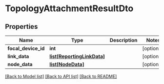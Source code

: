# TopologyAttachmentResultDto

## Properties
Name | Type | Description | Notes
------------ | ------------- | ------------- | -------------
**focal_device_id** | **int** |  | [optional] 
**link_data** | [**list[ReportingLinkData]**](ReportingLinkData.md) |  | [optional] 
**node_data** | [**list[NodeData]**](NodeData.md) |  | [optional] 

[[Back to Model list]](../README.md#documentation-for-models) [[Back to API list]](../README.md#documentation-for-api-endpoints) [[Back to README]](../README.md)


